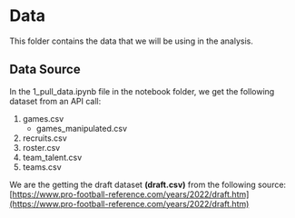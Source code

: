 # Data 

This folder contains the data that we will be using in the analysis. 

## Data Source 
In the 1_pull_data.ipynb file in the notebook folder, we get the following dataset from an API call: 
1. games.csv 
    - games_manipulated.csv 
2. recruits.csv
3. roster.csv
4. team_talent.csv
5. teams.csv 


We are the getting the draft dataset **(draft.csv)** from the following source: [https://www.pro-football-reference.com/years/2022/draft.htm](https://www.pro-football-reference.com/years/2022/draft.htm)



